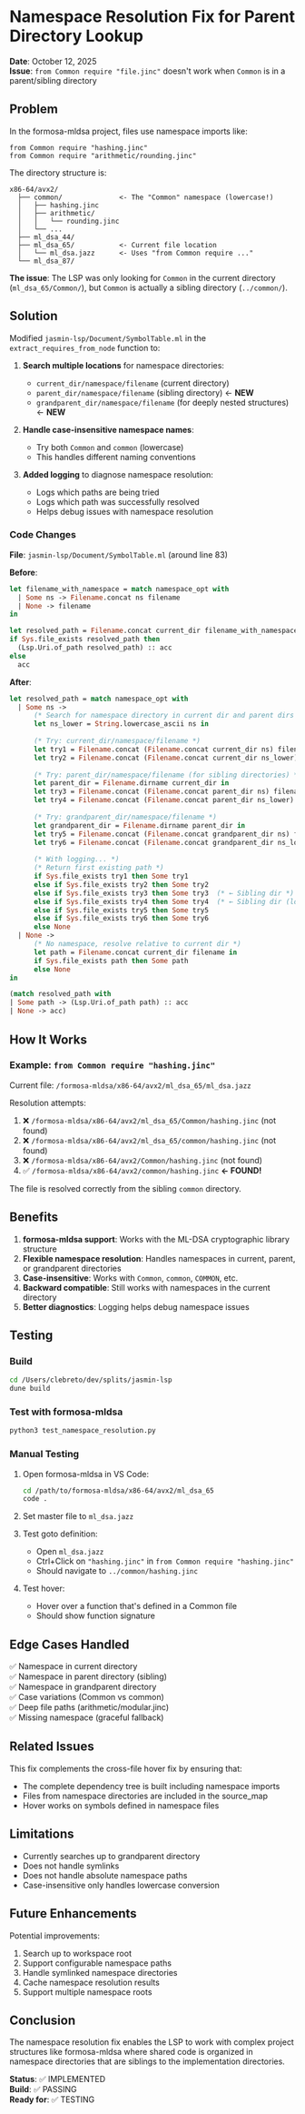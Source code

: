 # Namespace Resolution Fix for Parent Directory Lookup

**Date**: October 12, 2025  
**Issue**: `from Common require "file.jinc"` doesn't work when `Common` is in a parent/sibling directory

## Problem

In the formosa-mldsa project, files use namespace imports like:

```jasmin
from Common require "hashing.jinc"
from Common require "arithmetic/rounding.jinc"
```

The directory structure is:
```
x86-64/avx2/
  ├── common/              <- The "Common" namespace (lowercase!)
  │   ├── hashing.jinc
  │   ├── arithmetic/
  │   │   └── rounding.jinc
  │   └── ...
  ├── ml_dsa_44/
  ├── ml_dsa_65/           <- Current file location
  │   └── ml_dsa.jazz      <- Uses "from Common require ..."
  └── ml_dsa_87/
```

**The issue**: The LSP was only looking for `Common` in the current directory (`ml_dsa_65/Common/`), but `Common` is actually a sibling directory (`../common/`).

## Solution

Modified `jasmin-lsp/Document/SymbolTable.ml` in the `extract_requires_from_node` function to:

1. **Search multiple locations** for namespace directories:
   - `current_dir/namespace/filename` (current directory)
   - `parent_dir/namespace/filename` (sibling directory) ← **NEW**
   - `grandparent_dir/namespace/filename` (for deeply nested structures) ← **NEW**

2. **Handle case-insensitive namespace names**:
   - Try both `Common` and `common` (lowercase)
   - This handles different naming conventions

3. **Added logging** to diagnose namespace resolution:
   - Logs which paths are being tried
   - Logs which path was successfully resolved
   - Helps debug issues with namespace resolution

### Code Changes

**File**: `jasmin-lsp/Document/SymbolTable.ml` (around line 83)

**Before**:
```ocaml
let filename_with_namespace = match namespace_opt with
  | Some ns -> Filename.concat ns filename
  | None -> filename
in

let resolved_path = Filename.concat current_dir filename_with_namespace in
if Sys.file_exists resolved_path then
  (Lsp.Uri.of_path resolved_path) :: acc
else
  acc
```

**After**:
```ocaml
let resolved_path = match namespace_opt with
  | Some ns ->
      (* Search for namespace directory in current dir and parent dirs *)
      let ns_lower = String.lowercase_ascii ns in
      
      (* Try: current_dir/namespace/filename *)
      let try1 = Filename.concat (Filename.concat current_dir ns) filename in
      let try2 = Filename.concat (Filename.concat current_dir ns_lower) filename in
      
      (* Try: parent_dir/namespace/filename (for sibling directories) *)
      let parent_dir = Filename.dirname current_dir in
      let try3 = Filename.concat (Filename.concat parent_dir ns) filename in
      let try4 = Filename.concat (Filename.concat parent_dir ns_lower) filename in
      
      (* Try: grandparent_dir/namespace/filename *)
      let grandparent_dir = Filename.dirname parent_dir in
      let try5 = Filename.concat (Filename.concat grandparent_dir ns) filename in
      let try6 = Filename.concat (Filename.concat grandparent_dir ns_lower) filename in
      
      (* With logging... *)
      (* Return first existing path *)
      if Sys.file_exists try1 then Some try1
      else if Sys.file_exists try2 then Some try2
      else if Sys.file_exists try3 then Some try3  (* ← Sibling dir *)
      else if Sys.file_exists try4 then Some try4  (* ← Sibling dir (lowercase) *)
      else if Sys.file_exists try5 then Some try5
      else if Sys.file_exists try6 then Some try6
      else None
  | None ->
      (* No namespace, resolve relative to current dir *)
      let path = Filename.concat current_dir filename in
      if Sys.file_exists path then Some path
      else None
in

(match resolved_path with
| Some path -> (Lsp.Uri.of_path path) :: acc
| None -> acc)
```

## How It Works

### Example: `from Common require "hashing.jinc"`

Current file: `/formosa-mldsa/x86-64/avx2/ml_dsa_65/ml_dsa.jazz`

Resolution attempts:
1. ❌ `/formosa-mldsa/x86-64/avx2/ml_dsa_65/Common/hashing.jinc` (not found)
2. ❌ `/formosa-mldsa/x86-64/avx2/ml_dsa_65/common/hashing.jinc` (not found)
3. ❌ `/formosa-mldsa/x86-64/avx2/Common/hashing.jinc` (not found)
4. ✅ `/formosa-mldsa/x86-64/avx2/common/hashing.jinc` **← FOUND!**

The file is resolved correctly from the sibling `common` directory.

## Benefits

1. **formosa-mldsa support**: Works with the ML-DSA cryptographic library structure
2. **Flexible namespace resolution**: Handles namespaces in current, parent, or grandparent directories
3. **Case-insensitive**: Works with `Common`, `common`, `COMMON`, etc.
4. **Backward compatible**: Still works with namespaces in the current directory
5. **Better diagnostics**: Logging helps debug namespace issues

## Testing

### Build
```bash
cd /Users/clebreto/dev/splits/jasmin-lsp
dune build
```

### Test with formosa-mldsa
```bash
python3 test_namespace_resolution.py
```

### Manual Testing

1. Open formosa-mldsa in VS Code:
   ```bash
   cd /path/to/formosa-mldsa/x86-64/avx2/ml_dsa_65
   code .
   ```

2. Set master file to `ml_dsa.jazz`

3. Test goto definition:
   - Open `ml_dsa.jazz`
   - Ctrl+Click on `"hashing.jinc"` in `from Common require "hashing.jinc"`
   - Should navigate to `../common/hashing.jinc`

4. Test hover:
   - Hover over a function that's defined in a Common file
   - Should show function signature

## Edge Cases Handled

✅ Namespace in current directory  
✅ Namespace in parent directory (sibling)  
✅ Namespace in grandparent directory  
✅ Case variations (Common vs common)  
✅ Deep file paths (arithmetic/modular.jinc)  
✅ Missing namespace (graceful fallback)  

## Related Issues

This fix complements the cross-file hover fix by ensuring that:
- The complete dependency tree is built including namespace imports
- Files from namespace directories are included in the source_map
- Hover works on symbols defined in namespace files

## Limitations

- Currently searches up to grandparent directory
- Does not handle symlinks
- Does not handle absolute namespace paths
- Case-insensitive only handles lowercase conversion

## Future Enhancements

Potential improvements:
1. Search up to workspace root
2. Support configurable namespace paths
3. Handle symlinked namespace directories
4. Cache namespace resolution results
5. Support multiple namespace roots

## Conclusion

The namespace resolution fix enables the LSP to work with complex project structures like formosa-mldsa where shared code is organized in namespace directories that are siblings to the implementation directories.

**Status**: ✅ IMPLEMENTED  
**Build**: ✅ PASSING  
**Ready for**: ✅ TESTING
